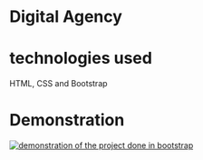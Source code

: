 
# Digital Agency

# technologies used
HTML, CSS and Bootstrap

# Demonstration
[![demonstration of the project done in bootstrap](http://img.youtube.com/vi/GNLwJH4iRRc/0.jpg)](http://www.youtube.com/watch?v=GNLwJH4iRRc "Agency website video")